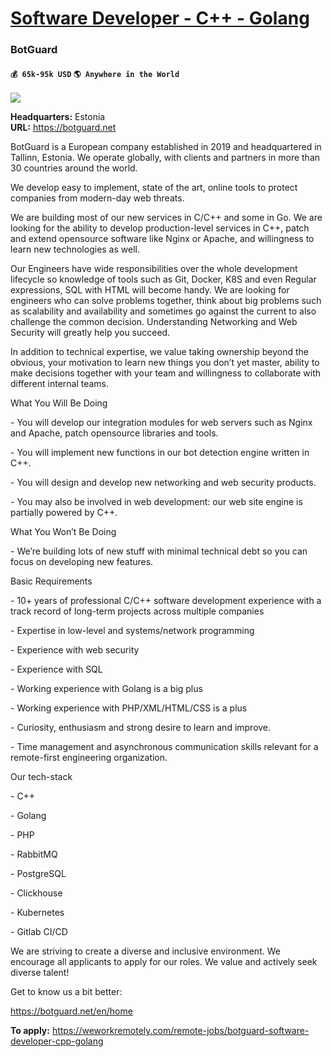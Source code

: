 # [Software Developer - C++ - Golang](https://www.remotewlb.com/apply/software-developer-c-golang)  
### BotGuard  
#### `💰 65k-95k USD` `🌎 Anywhere in the World`  
![](https://we-work-remotely.imgix.net/logos/0134/0512/logo.gif?ixlib=rails-4.0.0&w=50&h=50&dpr=2&fit=fill&auto=compress)

**Headquarters:** Estonia  
**URL:** https://botguard.net

BotGuard is a European company established in 2019 and headquartered in Tallinn, Estonia. We operate globally, with clients and partners in more than 30 countries around the world.  
  
We develop easy to implement, state of the art, online tools to protect companies from modern-day web threats.  
  
We are building most of our new services in C/C++ and some in Go. We are looking for the ability to develop production-level services in C++, patch and extend opensource software like Nginx or Apache, and willingness to learn new technologies as well.

  

Our Engineers have wide responsibilities over the whole development lifecycle so knowledge of tools such as Git, Docker, K8S and even Regular expressions, SQL with HTML will become handy. We are looking for engineers who can solve problems together, think about big problems such as scalability and availability and sometimes go against the current to also challenge the common decision. Understanding Networking and Web Security will greatly help you succeed.

  

In addition to technical expertise, we value taking ownership beyond the obvious, your motivation to learn new things you don’t yet master, ability to make decisions together with your team and willingness to collaborate with different internal teams.

  

What You Will Be Doing

  

\- You will develop our integration modules for web servers such as Nginx and Apache, patch opensource libraries and tools.

\- You will implement new functions in our bot detection engine written in C++.

\- You will design and develop new networking and web security products.

\- You may also be involved in web development: our web site engine is partially powered by C++.

  

What You Won’t Be Doing

\- We’re building lots of new stuff with minimal technical debt so you can focus on developing new features.

  

Basic Requirements

  

\- 10+ years of professional C/C++ software development experience with a track record of long-term projects across multiple companies

\- Expertise in low-level and systems/network programming

\- Experience with web security

\- Experience with SQL

\- Working experience with Golang is a big plus

\- Working experience with PHP/XML/HTML/CSS is a plus

\- Curiosity, enthusiasm and strong desire to learn and improve.

\- Time management and asynchronous communication skills relevant for a remote-first engineering organization.

  
Our tech-stack

\- C++

\- Golang

\- PHP

\- RabbitMQ

\- PostgreSQL

\- Clickhouse

\- Kubernetes

\- Gitlab CI/CD

  
  

We are striving to create a diverse and inclusive environment. We encourage all applicants to apply for our roles. We value and actively seek diverse talent!

  

Get to know us a bit better:

https://botguard.net/en/home

  
  

**To apply:** https://weworkremotely.com/remote-jobs/botguard-software-developer-cpp-golang

